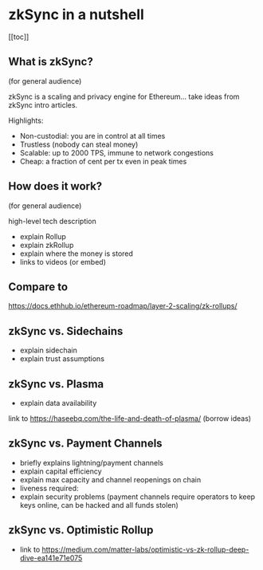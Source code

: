 # zkSync in a nutshell

[[toc]]

## What is zkSync?

(for general audience)

zkSync is a scaling and privacy engine for Ethereum... take ideas from zkSync intro articles.

Highlights:

- Non-custodial: you are in control at all times
- Trustless (nobody can steal money)
- Scalable: up to 2000 TPS, immune to network congestions
- Cheap: a fraction of cent per tx even in peak times

## How does it work?

(for general audience)

high-level tech description
- explain Rollup
- explain zkRollup
- explain where the money is stored
- links to videos (or embed)

## Compare to 

https://docs.ethhub.io/ethereum-roadmap/layer-2-scaling/zk-rollups/

## zkSync vs. Sidechains

- explain sidechain
- explain trust assumptions

## zkSync vs. Plasma

- explain data availability

link to https://haseebq.com/the-life-and-death-of-plasma/ (borrow ideas)

## zkSync vs. Payment Channels

- briefly explains lightning/payment channels
- explain capital efficiency
- explain max capacity and channel reopenings on chain
- liveness required: 
- explain security problems (payment channels require operators to keep keys online, can be hacked and all funds stolen)

## zkSync vs. Optimistic Rollup

- link to https://medium.com/matter-labs/optimistic-vs-zk-rollup-deep-dive-ea141e71e075

